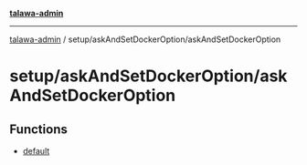 [**talawa-admin**](../../../README.md)

***

[talawa-admin](../../../modules.md) / setup/askAndSetDockerOption/askAndSetDockerOption

# setup/askAndSetDockerOption/askAndSetDockerOption

## Functions

- [default](functions/default.md)

